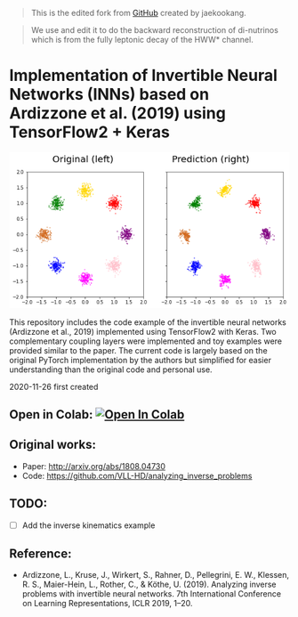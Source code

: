 > This is the edited fork from [GitHub](https://github.com/jaekookang/invertible_neural_networks) created by jaekookang.

> We use and edit it to do the backward reconstruction of di-nutrinos which is from the fully leptonic decay of the HWW* channel.

# Implementation of Invertible Neural Networks (INNs) based on Ardizzone et al. (2019) using TensorFlow2 + Keras

![gaussian_mixture](https://github.com/jaekookang/invertible_neural_networks/blob/master/result/gauss_mixture.gif)

This repository includes the code example of the invertible neural networks (Ardizzone et al., 2019) implemented using TensorFlow2 with Keras. Two complementary coupling layers were implemented and toy examples were provided similar to the paper. The current code is largely based on the original PyTorch implementation by the authors but simplified for easier understanding than the original code and personal use.

2020-11-26 first created

## Open in Colab: [![Open In Colab](https://colab.research.google.com/assets/colab-badge.svg)](https://colab.research.google.com/github/jaekookang/invertible_neural_networks/blob/master/colab_example_gaussian_mixture.ipynb)


## Original works:
- Paper: http://arxiv.org/abs/1808.04730
- Code: https://github.com/VLL-HD/analyzing_inverse_problems


## TODO:
- [ ] Add the inverse kinematics example


## Reference:
- Ardizzone, L., Kruse, J., Wirkert, S., Rahner, D., Pellegrini, E. W., Klessen, R. S., Maier-Hein, L., Rother, C., & Köthe, U. (2019). Analyzing inverse problems with invertible neural networks. 7th International Conference on Learning Representations, ICLR 2019, 1–20.
